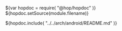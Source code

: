 ${var hopdoc = require( "@hop/hopdoc" )}
${hopdoc.setSource(module.filename)}

${hopdoc.include( "../../arch/android/README.md" )}

